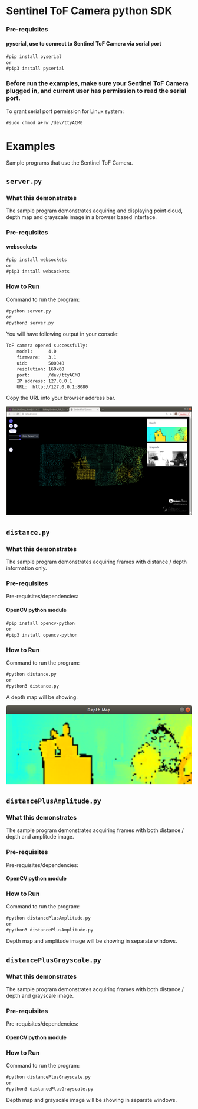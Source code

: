 # Sentinel ToF Camera python SDK

### Pre-requisites

  #### pyserial, use to connect to Sentinel ToF Camera via serial port

    #pip install pyserial
    or
    #pip3 install pyserial

### Before run the examples, make sure your Sentinel ToF Camera plugged in, and current user has permission to read the serial port. 

To grant serial port permission for Linux system:

    #sudo chmod a+rw /dev/ttyACM0
    
# Examples

Sample programs that use the Sentinel ToF Camera.

## `server.py`

### What this demonstrates

The sample program demonstrates acquiring and displaying point cloud, depth map and grayscale image in a browser based interface.

### Pre-requisites

  #### websockets

    #pip install websockets
    or
    #pip3 install websockets

### How to Run

Command to run the program:

```    
#python server.py
or
#python3 server.py
```
You will have following output in your console:

```    
ToF camera opened successfully:
    model:      4.0
    firmware:   3.1
    uid:        50004B
    resolution: 160x60
    port:       /dev/ttyACM0
    IP address: 127.0.0.1
    URL:  http://127.0.0.1:8080
```    
Copy the URL into your browser address bar.

![Web UI](docs/web-ui.png)

## `distance.py`

### What this demonstrates

The sample program demonstrates acquiring frames with distance / depth information only.

### Pre-requisites

Pre-requisites/dependencies:

  #### OpenCV python module

    #pip install opencv-python
    or
    #pip3 install opencv-python

### How to Run

Command to run the program:

```    
#python distance.py
or
#python3 distance.py
```

A depth map will be showing.

![Web UI](docs/opencv-ui-depth.png)

## `distancePlusAmplitude.py`

### What this demonstrates

The sample program demonstrates acquiring frames with both distance / depth and amplitude image.

### Pre-requisites

Pre-requisites/dependencies:

  #### OpenCV python module

### How to Run

Command to run the program:

```    
#python distancePlusAmplitude.py
or
#python3 distancePlusAmplitude.py
```

Depth map and amplitude image will be showing in separate windows.

## `distancePlusGrayscale.py`

### What this demonstrates

The sample program demonstrates acquiring frames with both distance / depth and grayscale image.

### Pre-requisites

Pre-requisites/dependencies:

  #### OpenCV python module

### How to Run

Command to run the program:

```
#python distancePlusGrayscale.py
or
#python3 distancePlusGrayscale.py
```  

Depth map and grayscale image will be showing in separate windows.
